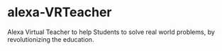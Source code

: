 # alexa-VRTeacher
Alexa Virtual Teacher to help Students to solve real world problems, by revolutionizing the education.  
